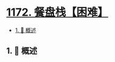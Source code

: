 # [1172. 餐盘栈【困难】](https://github.com/tnotesjs/TNotes.leetcode/tree/main/notes/1172.%20%E9%A4%90%E7%9B%98%E6%A0%88%E3%80%90%E5%9B%B0%E9%9A%BE%E3%80%91)

<!-- region:toc -->

- [1. 📝 概述](#1--概述)

<!-- endregion:toc -->

## 1. 📝 概述
